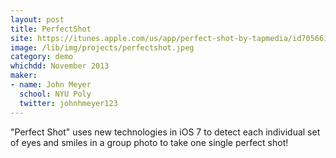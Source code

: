 ```yaml
---
layout: post
title: PerfectShot
site: https://itunes.apple.com/us/app/perfect-shot-by-tapmedia/id705661027?ls=1&mt=8
image: /lib/img/projects/perfectshot.jpeg
category: demo
whichdd: November 2013
maker:
- name: John Meyer
  school: NYU Poly
  twitter: johnhmeyer123
---
```

"Perfect Shot" uses new technologies in iOS 7 to detect each individual set of eyes and smiles in a group photo to take one single perfect shot! 